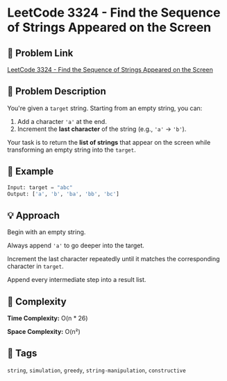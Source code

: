 # LeetCode 3324 - Find the Sequence of Strings Appeared on the Screen

## 🔗 Problem Link
[LeetCode 3324 - Find the Sequence of Strings Appeared on the Screen](https://leetcode.com/problems/find-the-sequence-of-strings-appeared-on-the-screen/)

## 🧠 Problem Description

You're given a `target` string. Starting from an empty string, you can:

1. Add a character `'a'` at the end.
2. Increment the **last character** of the string (e.g., `'a'` → `'b'`).

Your task is to return the **list of strings** that appear on the screen while transforming an empty string into the `target`.

## 🧪 Example

```python
Input: target = "abc"
Output: ['a', 'b', 'ba', 'bb', 'bc']
```
## 💡 Approach
Begin with an empty string.

Always append `'a'` to go deeper into the target.

Increment the last character repeatedly until it matches the corresponding character in `target`.

Append every intermediate step into a result list.

## 🧮 Complexity

**Time Complexity:** O(n * 26)

**Space Complexity:** O(n²)

## 📌 Tags
`string`, `simulation`, `greedy`, `string-manipulation`, `constructive`